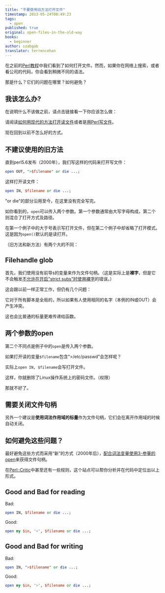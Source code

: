 ```yaml
---
title: "不要使用旧方法打开文件"
timestamp: 2013-05-24T08:49:23
tags:
  - open
published: true
original: open-files-in-the-old-way
books:
  - beginner
author: szabgab
translator: terrencehan
---
```



在之前的[Perl教程](/perl-tutorial)中我们看到了如何打开文件。然而，如果你在网络上搜索，或者看公司的代码，你会看到稍微不同的语法。

那是什么？它们的问题在哪里？如何避免？


## 我该怎么办?

在说明什么不该做之前，请点击链接看一下你应该怎么做：

请阅读[如何用现代的方法打开读文件](/open-and-read-from-files)或者是[用Perl写文件](/writing-to-files-with-perl)。

现在回到以前不怎么好的方式。

## 不建议使用的旧方法

直到perl5.6发布（2000年），我们写这样的代码来打开写文件：

```perl
open OUT, ">$filename" or die ...;
```

这样打开读文件：

```perl
open IN, $filename or die ...;
```

"or die"的部分沿用至今，在这里没有完全写完。

如你看到的，`open`可以传入两个参数。第一个参数通常由大写字母构成，第二个则混合了打开方式及路径。

在第一个例子中的大于号表示写打开文件，但在第二个例子中却省略了打开模式。这是因为`open()`默认的是读打开。

（旧方法和新方法）有两个大的不同：

## Filehandle glob

首先，我们使用没有前导`$`的变量来作为文件句柄。（这是实际上是<b>裸字</b>，但是它不会触发[不允许在开启"strict subs"时使用裸字](/barewords-in-perl)的错误。）

这会跟以前一样正常工作，但仍有几个问题：

它对于所有脚本是全局的，所以如果有人使用相同的名字（本例的IN或OUT）会产生冲突。

这也会比普通的标量更难传递给函数。

## 两个参数的open

第二个不同点是例子中的`open`是传入两个参数。

如果打开读的变量`$filename`包含">/etc/passwd"会怎样呢？

实际上`open IN, $filename`会写打开文件。

这样，你就删除了Linux操作系统上的密码文件。（权限）

那就不好了。

## 需要关闭文件句柄

另外一个建议是<b>使用词法作用域的标量</b>作为文件句柄，它们会在离开作用域的时候自动关闭。

## 如何避免这些问题？

最好避免这些方式而采用“新”的方式（2000年后），[配合词法变量使用3-参量的open](/open-and-read-from-files)来获得文件句柄。

在[Perl::Critic](http://www.perlcritic.com/)中甚至还有一些规则，这个站点可以帮你分析并在代码中定位出以上形式。

## Good and Bad for reading

Bad:

```perl
open IN, $filename or die ...;
```

Good:

```perl
open my $in, '<', $filename or die ...;
```

## Good and Bad for writing

Bad:

```perl
open IN, ">$filename" or die ...;
```

Good:

```perl
open my $in, '>', $filename or die ...;
```


